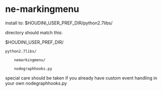 # ne-markingmenu

install to:
$HOUDINI_USER_PREF_DIR/python2.7libs/

directory should match this:

$HOUDINI_USER_PREF_DIR/

    python2.7libs/
    
        nemarkingmenu/
        
        nodegraphhooks.py

special care should be taken if you already have custom event handling in your own nodegraphhooks.py


